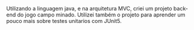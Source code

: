 Utilizando a linguagem java, e na arquitetura MVC, criei um projeto back-end do jogo campo minado. Utilizei também o projeto para aprender um pouco mais sobre testes unitarios com JUnit5.
